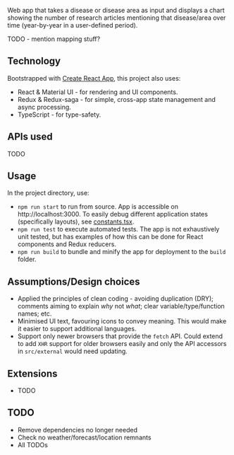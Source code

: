Web app that takes a disease or disease area as input and displays a chart showing the number of research articles mentioning that disease/area over time (year-by-year in a user-defined period).

TODO - mention mapping stuff?

## Technology

Bootstrapped with [Create React App](https://github.com/facebook/create-react-app), this project also uses:
* React & Material UI - for rendering and UI components.
* Redux & Redux-saga - for simple, cross-app state management and async processing.
* TypeScript - for type-safety.

## APIs used

TODO

## Usage

In the project directory, use:
* `npm run start` to run from source. App is accessible on http://localhost:3000. To easily debug different application states (specifically layouts), see [constants.tsx](./src/constants.tsx).
* `npm run test` to execute automated tests. The app is not exhaustively unit tested, but has examples of how this can be done for React components and Redux reducers.
* `npm run build` to bundle and minify the app for deployment to the `build` folder.

## Assumptions/Design choices

* Applied the principles of clean coding - avoiding duplication (DRY); comments aiming to explain _why_ not _what_; clear variable/type/function names; etc.
* Minimised UI text, favouring icons to convey meaning. This would make it easier to support additional languages.
* Support only newer browsers that provide the `fetch` API. Could extend to add `XHR` support for older browsers easily and only the API accessors in `src/external` would need updating.

## Extensions

* TODO

## TODO

* Remove dependencies no longer needed
* Check no weather/forecast/location remnants
* All TODOs